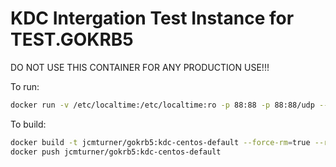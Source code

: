 # KDC Intergation Test Instance for TEST.GOKRB5

DO NOT USE THIS CONTAINER FOR ANY PRODUCTION USE!!!

To run:
```bash
docker run -v /etc/localtime:/etc/localtime:ro -p 88:88 -p 88:88/udp --rm --name gokrb5-kdc-centos-default jcmturner/gokrb5:kdc-centos-default &
```

To build:
```bash
docker build -t jcmturner/gokrb5:kdc-centos-default --force-rm=true --rm=true .
docker push jcmturner/gokrb5:kdc-centos-default
```


